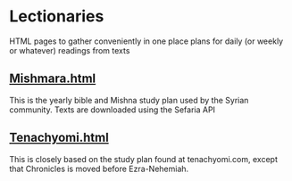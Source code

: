 # Lectionaries
HTML pages to gather conveniently in one place plans for daily (or weekly or whatever) readings from texts

## [Mishmara.html](Mishmara.html)

This is the yearly bible and Mishna study plan used by the Syrian community.
Texts are downloaded using the Sefaria API

## [Tenachyomi.html](TenachYomi.html)

This is closely based on the study plan found at tenachyomi.com, except that Chronicles is moved before Ezra-Nehemiah.
